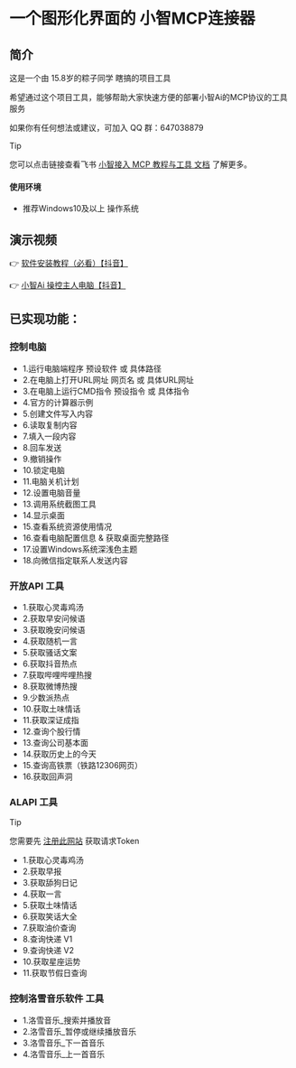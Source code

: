 # 一个图形化界面的 小智MCP连接器 

## 简介

这是一个由 15.8岁的粽子同学 瞎搞的项目工具

希望通过这个项目工具，能够帮助大家快速方便的部署小智Ai的MCP协议的工具服务

如果你有任何想法或建议，可加入 QQ 群：647038879


> [!TIP]
>
> 您可以点击链接查看飞书 [小智接入 MCP 教程与工具 文档](https://kcn80f4hacgs.feishu.cn/wiki/RTaHwEOp8iu6ACkXbrNcJ4GMnVg) 了解更多。


#### 使用环境

- 推荐Windows10及以上 操作系统


## 演示视频

👉 [软件安装教程（必看）【抖音】](https://v.douyin.com/slJLweHvgs8/)

👉 [小智Ai 操控主人电脑【抖音】](https://v.douyin.com/QJAQ4tRSSt4/)




## 已实现功能：

### 控制电脑

- 1.运行电脑端程序 预设软件 或 具体路径
- 2.在电脑上打开URL网址 网页名 或 具体URL网址
- 3.在电脑上运行CMD指令 预设指令 或 具体指令
- 4.官方的计算器示例
- 5.创建文件写入内容
- 6.读取复制内容
- 7.填入一段内容
- 8.回车发送
- 9.撤销操作
- 10.锁定电脑
- 11.电脑关机计划
- 12.设置电脑音量
- 13.调用系统截图工具
- 14.显示桌面
- 15.查看系统资源使用情况
- 16.查看电脑配置信息 & 获取桌面完整路径
- 17.设置Windows系统深浅色主题
- 18.向微信指定联系人发送内容

###  开放API 工具

- 1.获取心灵毒鸡汤
- 2.获取早安问候语
- 3.获取晚安问候语
- 4.获取随机一言
- 5.获取骚话文案
- 6.获取抖音热点
- 7.获取哔哩哔哩热搜
- 8.获取微博热搜
- 9.少数派热点
- 10.获取土味情话
- 11.获取深证成指
- 12.查询个股行情
- 13.查询公司基本面
- 14.获取历史上的今天
- 15.查询高铁票（铁路12306网页）
- 16.获取回声洞

### ALAPI 工具

> [!TIP]
>
> 您需要先 [注册此网站](https://www.alapi.cn/) 获取请求Token

 - 1.获取心灵毒鸡汤
 - 2.获取早报
 - 3.获取舔狗日记
 - 4.获取一言
 - 5.获取土味情话
 - 6.获取笑话大全
 - 7.获取油价查询
 - 8.查询快递 V1
 - 9.查询快递 V2
 - 10.获取星座运势
 - 11.获取节假日查询


### 控制洛雪音乐软件 工具
 - 1.洛雪音乐_搜索并播放音
 - 2.洛雪音乐_暂停或继续播放音乐
 - 3.洛雪音乐_下一首音乐
 - 4.洛雪音乐_上一首音乐
